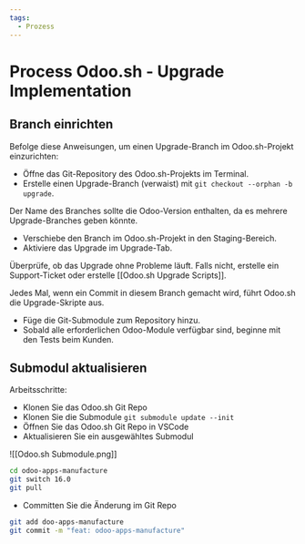 ```yaml
---
tags:
  - Prozess
---
```


# Process Odoo.sh - Upgrade Implementation

## Branch einrichten

Befolge diese Anweisungen, um einen Upgrade-Branch im Odoo.sh-Projekt einzurichten:

* Öffne das Git-Repository des Odoo.sh-Projekts im Terminal.
* Erstelle einen Upgrade-Branch (verwaist) mit `git checkout --orphan -b upgrade`.

Der Name des Branches sollte die Odoo-Version enthalten, da es mehrere Upgrade-Branches geben könnte.

* Verschiebe den Branch im Odoo.sh-Projekt in den Staging-Bereich.
* Aktiviere das Upgrade im Upgrade-Tab.

Überprüfe, ob das Upgrade ohne Probleme läuft. Falls nicht, erstelle ein Support-Ticket oder erstelle [[Odoo.sh Upgrade Scripts]].

Jedes Mal, wenn ein Commit in diesem Branch gemacht wird, führt Odoo.sh die Upgrade-Skripte aus.

* Füge die Git-Submodule zum Repository hinzu.
* Sobald alle erforderlichen Odoo-Module verfügbar sind, beginne mit den Tests beim Kunden.


## Submodul aktualisieren

Arbeitsschritte:

* Klonen Sie das Odoo.sh Git Repo
* Klonen Sie die Submodule `git submodule update --init`
* Öffnen Sie das Odoo.sh Git Repo in VSCode
* Aktualisieren Sie ein ausgewähltes Submodul

![[Odoo.sh Submodule.png]]

```bash
cd odoo-apps-manufacture
git switch 16.0
git pull
```

* Committen Sie die Änderung im Git Repo

```bash
git add doo-apps-manufacture
git commit -m "feat: odoo-apps-manufacture"
```

